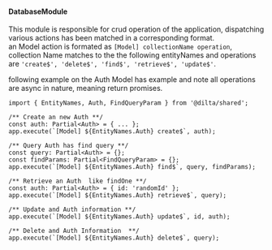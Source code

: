 #### DatabaseModule

This module is responsible for crud operation of the application, dispatching various actions has been matched in a corresponding format.  
an Model action is formated as `[Model] collectionName operation`, collection Name matches to the the following entityNames and operations are `'create$', 'delete$', 'find$', 'retrieve$', 'update$'`.

following example on the Auth Model has example and note all operations are async in nature, meaning return promises.

```
import { EntityNames, Auth, FindQueryParam } from '@dilta/shared';

/** Create an new Auth **/
const auth: Partial<Auth> = { ... };
app.execute(`[Model] ${EntityNames.Auth} create$`, auth);

/** Query Auth has find query **/
const query: Partial<Auth> = {};
const findParams: Partial<FindQueryParam> = {};
app.execute(`[Model] ${EntityNames.Auth} find$`, query, findParams);

/** Retrieve an Auth  like findOne **/
const auth: Partial<Auth> = { id: 'randomId' };
app.execute(`[Model] ${EntityNames.Auth} retrieve$`, query);

/** Update and Auth information **/
app.execute(`[Model] ${EntityNames.Auth} update$`, id, auth);

/** Delete and Auth Information  **/
app.execute(`[Model] ${EntityNames.Auth} delete$`, query);
```
